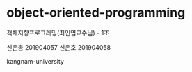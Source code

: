 # object-oriented-programming

객체지향프로그래밍(최인엽교수님) - 1조

신은총 201904057
신은호 201904058


kangnam-university
